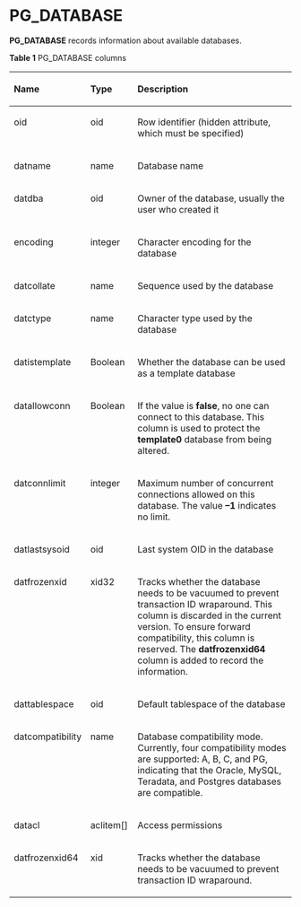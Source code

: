 # PG\_DATABASE<a name="EN-US_TOPIC_0289900413"></a>

**PG\_DATABASE**  records information about available databases.

**Table  1**  PG\_DATABASE columns

<a name="en-us_topic_0283137612_en-us_topic_0237122281_en-us_topic_0059779014_t50dfa504973f41c28462b851c94e3a0c"></a>
<table><thead align="left"><tr id="en-us_topic_0283137612_en-us_topic_0237122281_en-us_topic_0059779014_rf51176a2c57a47238e354939eccb7277"><th class="cellrowborder" valign="top" width="25.77%" id="mcps1.2.4.1.1"><p id="en-us_topic_0283137612_en-us_topic_0237122281_en-us_topic_0059779014_a0f0aae19c86a4fd4b61dc8d9aca1986a"><a name="en-us_topic_0283137612_en-us_topic_0237122281_en-us_topic_0059779014_a0f0aae19c86a4fd4b61dc8d9aca1986a"></a><a name="en-us_topic_0283137612_en-us_topic_0237122281_en-us_topic_0059779014_a0f0aae19c86a4fd4b61dc8d9aca1986a"></a>Name</p>
</th>
<th class="cellrowborder" valign="top" width="16.71%" id="mcps1.2.4.1.2"><p id="en-us_topic_0283137612_en-us_topic_0237122281_en-us_topic_0059779014_affa9f555c7f34c6fa51e9443757954fb"><a name="en-us_topic_0283137612_en-us_topic_0237122281_en-us_topic_0059779014_affa9f555c7f34c6fa51e9443757954fb"></a><a name="en-us_topic_0283137612_en-us_topic_0237122281_en-us_topic_0059779014_affa9f555c7f34c6fa51e9443757954fb"></a>Type</p>
</th>
<th class="cellrowborder" valign="top" width="57.52%" id="mcps1.2.4.1.3"><p id="en-us_topic_0283137612_en-us_topic_0237122281_en-us_topic_0059779014_af49373c72cdc4c9084fd12b878dccbb1"><a name="en-us_topic_0283137612_en-us_topic_0237122281_en-us_topic_0059779014_af49373c72cdc4c9084fd12b878dccbb1"></a><a name="en-us_topic_0283137612_en-us_topic_0237122281_en-us_topic_0059779014_af49373c72cdc4c9084fd12b878dccbb1"></a>Description</p>
</th>
</tr>
</thead>
<tbody><tr id="en-us_topic_0283137612_en-us_topic_0237122281_row14628530111619"><td class="cellrowborder" valign="top" width="25.77%" headers="mcps1.2.4.1.1 "><p id="en-us_topic_0283137612_en-us_topic_0237122281_p166281830111616"><a name="en-us_topic_0283137612_en-us_topic_0237122281_p166281830111616"></a><a name="en-us_topic_0283137612_en-us_topic_0237122281_p166281830111616"></a>oid</p>
</td>
<td class="cellrowborder" valign="top" width="16.71%" headers="mcps1.2.4.1.2 "><p id="en-us_topic_0283137612_en-us_topic_0237122281_p262823011619"><a name="en-us_topic_0283137612_en-us_topic_0237122281_p262823011619"></a><a name="en-us_topic_0283137612_en-us_topic_0237122281_p262823011619"></a>oid</p>
</td>
<td class="cellrowborder" valign="top" width="57.52%" headers="mcps1.2.4.1.3 "><p id="en-us_topic_0283137612_en-us_topic_0237122281_p146281530171615"><a name="en-us_topic_0283137612_en-us_topic_0237122281_p146281530171615"></a><a name="en-us_topic_0283137612_en-us_topic_0237122281_p146281530171615"></a>Row identifier (hidden attribute, which must be specified)</p>
</td>
</tr>
<tr id="en-us_topic_0283137612_en-us_topic_0237122281_en-us_topic_0059779014_r853203f321104824877b21c373da4dc3"><td class="cellrowborder" valign="top" width="25.77%" headers="mcps1.2.4.1.1 "><p id="en-us_topic_0283137612_en-us_topic_0237122281_en-us_topic_0059779014_a6173c6cafd2b4f438ec262ecf8b77d10"><a name="en-us_topic_0283137612_en-us_topic_0237122281_en-us_topic_0059779014_a6173c6cafd2b4f438ec262ecf8b77d10"></a><a name="en-us_topic_0283137612_en-us_topic_0237122281_en-us_topic_0059779014_a6173c6cafd2b4f438ec262ecf8b77d10"></a>datname</p>
</td>
<td class="cellrowborder" valign="top" width="16.71%" headers="mcps1.2.4.1.2 "><p id="en-us_topic_0283137612_en-us_topic_0237122281_en-us_topic_0059779014_a3f0388ed79194b27b5744aa0afe558d9"><a name="en-us_topic_0283137612_en-us_topic_0237122281_en-us_topic_0059779014_a3f0388ed79194b27b5744aa0afe558d9"></a><a name="en-us_topic_0283137612_en-us_topic_0237122281_en-us_topic_0059779014_a3f0388ed79194b27b5744aa0afe558d9"></a>name</p>
</td>
<td class="cellrowborder" valign="top" width="57.52%" headers="mcps1.2.4.1.3 "><p id="en-us_topic_0283137612_en-us_topic_0237122281_en-us_topic_0059779014_a81d9cd58557a45cfb47b42628be56a58"><a name="en-us_topic_0283137612_en-us_topic_0237122281_en-us_topic_0059779014_a81d9cd58557a45cfb47b42628be56a58"></a><a name="en-us_topic_0283137612_en-us_topic_0237122281_en-us_topic_0059779014_a81d9cd58557a45cfb47b42628be56a58"></a>Database name</p>
</td>
</tr>
<tr id="en-us_topic_0283137612_en-us_topic_0237122281_en-us_topic_0059779014_r20bb0c1dd6e14c26a343b7123aeda8d8"><td class="cellrowborder" valign="top" width="25.77%" headers="mcps1.2.4.1.1 "><p id="en-us_topic_0283137612_en-us_topic_0237122281_en-us_topic_0059779014_a713b6ba2b5214b5cb377b4a912cab632"><a name="en-us_topic_0283137612_en-us_topic_0237122281_en-us_topic_0059779014_a713b6ba2b5214b5cb377b4a912cab632"></a><a name="en-us_topic_0283137612_en-us_topic_0237122281_en-us_topic_0059779014_a713b6ba2b5214b5cb377b4a912cab632"></a>datdba</p>
</td>
<td class="cellrowborder" valign="top" width="16.71%" headers="mcps1.2.4.1.2 "><p id="en-us_topic_0283137612_en-us_topic_0237122281_en-us_topic_0059779014_ae4fbf823dd1343aeb147398e2e312844"><a name="en-us_topic_0283137612_en-us_topic_0237122281_en-us_topic_0059779014_ae4fbf823dd1343aeb147398e2e312844"></a><a name="en-us_topic_0283137612_en-us_topic_0237122281_en-us_topic_0059779014_ae4fbf823dd1343aeb147398e2e312844"></a>oid</p>
</td>
<td class="cellrowborder" valign="top" width="57.52%" headers="mcps1.2.4.1.3 "><p id="en-us_topic_0283137612_en-us_topic_0237122281_en-us_topic_0059779014_ab97c07d5beb649c0a4bbd8337fad880b"><a name="en-us_topic_0283137612_en-us_topic_0237122281_en-us_topic_0059779014_ab97c07d5beb649c0a4bbd8337fad880b"></a><a name="en-us_topic_0283137612_en-us_topic_0237122281_en-us_topic_0059779014_ab97c07d5beb649c0a4bbd8337fad880b"></a>Owner of the database, usually the user who created it</p>
</td>
</tr>
<tr id="en-us_topic_0283137612_en-us_topic_0237122281_en-us_topic_0059779014_r168f7fef1a6f40cbbbbb408db53158e5"><td class="cellrowborder" valign="top" width="25.77%" headers="mcps1.2.4.1.1 "><p id="en-us_topic_0283137612_en-us_topic_0237122281_en-us_topic_0059779014_a15a79dce087e4f2dbc4a1ba900b5c4ac"><a name="en-us_topic_0283137612_en-us_topic_0237122281_en-us_topic_0059779014_a15a79dce087e4f2dbc4a1ba900b5c4ac"></a><a name="en-us_topic_0283137612_en-us_topic_0237122281_en-us_topic_0059779014_a15a79dce087e4f2dbc4a1ba900b5c4ac"></a>encoding</p>
</td>
<td class="cellrowborder" valign="top" width="16.71%" headers="mcps1.2.4.1.2 "><p id="en-us_topic_0283137612_en-us_topic_0237122281_en-us_topic_0059779014_a82af70f854f44d799863050bd5e44c9c"><a name="en-us_topic_0283137612_en-us_topic_0237122281_en-us_topic_0059779014_a82af70f854f44d799863050bd5e44c9c"></a><a name="en-us_topic_0283137612_en-us_topic_0237122281_en-us_topic_0059779014_a82af70f854f44d799863050bd5e44c9c"></a>integer</p>
</td>
<td class="cellrowborder" valign="top" width="57.52%" headers="mcps1.2.4.1.3 "><p id="en-us_topic_0283137612_en-us_topic_0237122281_en-us_topic_0059779014_a4c29be21cd0a4564a1a118548b3f0a4b"><a name="en-us_topic_0283137612_en-us_topic_0237122281_en-us_topic_0059779014_a4c29be21cd0a4564a1a118548b3f0a4b"></a><a name="en-us_topic_0283137612_en-us_topic_0237122281_en-us_topic_0059779014_a4c29be21cd0a4564a1a118548b3f0a4b"></a>Character encoding for the database</p>
</td>
</tr>
<tr id="en-us_topic_0283137612_en-us_topic_0237122281_en-us_topic_0059779014_rd687ae143f9e47c4a812710b778e903d"><td class="cellrowborder" valign="top" width="25.77%" headers="mcps1.2.4.1.1 "><p id="en-us_topic_0283137612_en-us_topic_0237122281_en-us_topic_0059779014_ae03c6c4432714fb28e8a3edd05107471"><a name="en-us_topic_0283137612_en-us_topic_0237122281_en-us_topic_0059779014_ae03c6c4432714fb28e8a3edd05107471"></a><a name="en-us_topic_0283137612_en-us_topic_0237122281_en-us_topic_0059779014_ae03c6c4432714fb28e8a3edd05107471"></a>datcollate</p>
</td>
<td class="cellrowborder" valign="top" width="16.71%" headers="mcps1.2.4.1.2 "><p id="en-us_topic_0283137612_en-us_topic_0237122281_en-us_topic_0059779014_a55056d57de1a4cba894f82669935ce24"><a name="en-us_topic_0283137612_en-us_topic_0237122281_en-us_topic_0059779014_a55056d57de1a4cba894f82669935ce24"></a><a name="en-us_topic_0283137612_en-us_topic_0237122281_en-us_topic_0059779014_a55056d57de1a4cba894f82669935ce24"></a>name</p>
</td>
<td class="cellrowborder" valign="top" width="57.52%" headers="mcps1.2.4.1.3 "><p id="en-us_topic_0283137612_en-us_topic_0237122281_en-us_topic_0059779014_a792ea791bb00494cbdbb80c7011f77bf"><a name="en-us_topic_0283137612_en-us_topic_0237122281_en-us_topic_0059779014_a792ea791bb00494cbdbb80c7011f77bf"></a><a name="en-us_topic_0283137612_en-us_topic_0237122281_en-us_topic_0059779014_a792ea791bb00494cbdbb80c7011f77bf"></a>Sequence used by the database</p>
</td>
</tr>
<tr id="en-us_topic_0283137612_en-us_topic_0237122281_en-us_topic_0059779014_r720b73ccc5f7479893687b3860607e5e"><td class="cellrowborder" valign="top" width="25.77%" headers="mcps1.2.4.1.1 "><p id="en-us_topic_0283137612_en-us_topic_0237122281_en-us_topic_0059779014_a16ecbb916bec4f8993090876e0a0d7db"><a name="en-us_topic_0283137612_en-us_topic_0237122281_en-us_topic_0059779014_a16ecbb916bec4f8993090876e0a0d7db"></a><a name="en-us_topic_0283137612_en-us_topic_0237122281_en-us_topic_0059779014_a16ecbb916bec4f8993090876e0a0d7db"></a>datctype</p>
</td>
<td class="cellrowborder" valign="top" width="16.71%" headers="mcps1.2.4.1.2 "><p id="en-us_topic_0283137612_en-us_topic_0237122281_en-us_topic_0059779014_acbc17d60f95a43acb9000b1b7ee9cf9d"><a name="en-us_topic_0283137612_en-us_topic_0237122281_en-us_topic_0059779014_acbc17d60f95a43acb9000b1b7ee9cf9d"></a><a name="en-us_topic_0283137612_en-us_topic_0237122281_en-us_topic_0059779014_acbc17d60f95a43acb9000b1b7ee9cf9d"></a>name</p>
</td>
<td class="cellrowborder" valign="top" width="57.52%" headers="mcps1.2.4.1.3 "><p id="en-us_topic_0283137612_en-us_topic_0237122281_en-us_topic_0059779014_a488b9d3a162d4ace868a755a934a776e"><a name="en-us_topic_0283137612_en-us_topic_0237122281_en-us_topic_0059779014_a488b9d3a162d4ace868a755a934a776e"></a><a name="en-us_topic_0283137612_en-us_topic_0237122281_en-us_topic_0059779014_a488b9d3a162d4ace868a755a934a776e"></a>Character type used by the database</p>
</td>
</tr>
<tr id="en-us_topic_0283137612_en-us_topic_0237122281_en-us_topic_0059779014_r92efcc0ca4d549618792a9d32441d1f2"><td class="cellrowborder" valign="top" width="25.77%" headers="mcps1.2.4.1.1 "><p id="en-us_topic_0283137612_en-us_topic_0237122281_en-us_topic_0059779014_a3603a998b732488082e1652a8c21dbfa"><a name="en-us_topic_0283137612_en-us_topic_0237122281_en-us_topic_0059779014_a3603a998b732488082e1652a8c21dbfa"></a><a name="en-us_topic_0283137612_en-us_topic_0237122281_en-us_topic_0059779014_a3603a998b732488082e1652a8c21dbfa"></a>datistemplate</p>
</td>
<td class="cellrowborder" valign="top" width="16.71%" headers="mcps1.2.4.1.2 "><p id="en-us_topic_0283137612_en-us_topic_0237122281_en-us_topic_0059779014_a151128143669450aad8543d6582b4cc1"><a name="en-us_topic_0283137612_en-us_topic_0237122281_en-us_topic_0059779014_a151128143669450aad8543d6582b4cc1"></a><a name="en-us_topic_0283137612_en-us_topic_0237122281_en-us_topic_0059779014_a151128143669450aad8543d6582b4cc1"></a><span id="en-us_topic_0283137612_en-us_topic_0237122281_text19778307278"><a name="en-us_topic_0283137612_en-us_topic_0237122281_text19778307278"></a><a name="en-us_topic_0283137612_en-us_topic_0237122281_text19778307278"></a>Boolean</span></p>
</td>
<td class="cellrowborder" valign="top" width="57.52%" headers="mcps1.2.4.1.3 "><p id="en-us_topic_0283137612_en-us_topic_0237122281_en-us_topic_0059779014_ae9ea828a430e46f782f90e38c7e6c773"><a name="en-us_topic_0283137612_en-us_topic_0237122281_en-us_topic_0059779014_ae9ea828a430e46f782f90e38c7e6c773"></a><a name="en-us_topic_0283137612_en-us_topic_0237122281_en-us_topic_0059779014_ae9ea828a430e46f782f90e38c7e6c773"></a>Whether the database can be used as a template database</p>
</td>
</tr>
<tr id="en-us_topic_0283137612_en-us_topic_0237122281_en-us_topic_0059779014_radeba731ac4f4592bc26544512a65464"><td class="cellrowborder" valign="top" width="25.77%" headers="mcps1.2.4.1.1 "><p id="en-us_topic_0283137612_en-us_topic_0237122281_en-us_topic_0059779014_a6215b2cbbcff47a6894aa4d5047b6716"><a name="en-us_topic_0283137612_en-us_topic_0237122281_en-us_topic_0059779014_a6215b2cbbcff47a6894aa4d5047b6716"></a><a name="en-us_topic_0283137612_en-us_topic_0237122281_en-us_topic_0059779014_a6215b2cbbcff47a6894aa4d5047b6716"></a>datallowconn</p>
</td>
<td class="cellrowborder" valign="top" width="16.71%" headers="mcps1.2.4.1.2 "><p id="en-us_topic_0283137612_en-us_topic_0237122281_en-us_topic_0059779014_a2cfb9bc2f5564725a2ecb0627686e823"><a name="en-us_topic_0283137612_en-us_topic_0237122281_en-us_topic_0059779014_a2cfb9bc2f5564725a2ecb0627686e823"></a><a name="en-us_topic_0283137612_en-us_topic_0237122281_en-us_topic_0059779014_a2cfb9bc2f5564725a2ecb0627686e823"></a><span id="en-us_topic_0283137612_en-us_topic_0237122281_text1852517122715"><a name="en-us_topic_0283137612_en-us_topic_0237122281_text1852517122715"></a><a name="en-us_topic_0283137612_en-us_topic_0237122281_text1852517122715"></a>Boolean</span></p>
</td>
<td class="cellrowborder" valign="top" width="57.52%" headers="mcps1.2.4.1.3 "><p id="en-us_topic_0283137612_en-us_topic_0237122281_en-us_topic_0059779014_affdd262a112f49c980e4d8699f3d2afb"><a name="en-us_topic_0283137612_en-us_topic_0237122281_en-us_topic_0059779014_affdd262a112f49c980e4d8699f3d2afb"></a><a name="en-us_topic_0283137612_en-us_topic_0237122281_en-us_topic_0059779014_affdd262a112f49c980e4d8699f3d2afb"></a>If the value is <strong id="en-us_topic_0237122281_b13063017595"><a name="en-us_topic_0237122281_b13063017595"></a><a name="en-us_topic_0237122281_b13063017595"></a>false</strong>, no one can connect to this database. This column is used to protect the <strong id="en-us_topic_0237122281_b1673203714354"><a name="en-us_topic_0237122281_b1673203714354"></a><a name="en-us_topic_0237122281_b1673203714354"></a>template0</strong> database from being altered.</p>
</td>
</tr>
<tr id="en-us_topic_0283137612_en-us_topic_0237122281_en-us_topic_0059779014_rdd04b74476604e99863cbc3ea5bd01d1"><td class="cellrowborder" valign="top" width="25.77%" headers="mcps1.2.4.1.1 "><p id="en-us_topic_0283137612_en-us_topic_0237122281_en-us_topic_0059779014_adf8502d914db42c486a57f2274f487a4"><a name="en-us_topic_0283137612_en-us_topic_0237122281_en-us_topic_0059779014_adf8502d914db42c486a57f2274f487a4"></a><a name="en-us_topic_0283137612_en-us_topic_0237122281_en-us_topic_0059779014_adf8502d914db42c486a57f2274f487a4"></a>datconnlimit</p>
</td>
<td class="cellrowborder" valign="top" width="16.71%" headers="mcps1.2.4.1.2 "><p id="en-us_topic_0283137612_en-us_topic_0237122281_en-us_topic_0059779014_a681b1854ddc74ae3a0fca3abb180376b"><a name="en-us_topic_0283137612_en-us_topic_0237122281_en-us_topic_0059779014_a681b1854ddc74ae3a0fca3abb180376b"></a><a name="en-us_topic_0283137612_en-us_topic_0237122281_en-us_topic_0059779014_a681b1854ddc74ae3a0fca3abb180376b"></a>integer</p>
</td>
<td class="cellrowborder" valign="top" width="57.52%" headers="mcps1.2.4.1.3 "><p id="en-us_topic_0283137612_en-us_topic_0237122281_en-us_topic_0059779014_a6a9d20e684ce4f44889c6c8530b53307"><a name="en-us_topic_0283137612_en-us_topic_0237122281_en-us_topic_0059779014_a6a9d20e684ce4f44889c6c8530b53307"></a><a name="en-us_topic_0283137612_en-us_topic_0237122281_en-us_topic_0059779014_a6a9d20e684ce4f44889c6c8530b53307"></a>Maximum number of concurrent connections allowed on this database. The value <strong id="en-us_topic_0237122281_b1699820906"><a name="en-us_topic_0237122281_b1699820906"></a><a name="en-us_topic_0237122281_b1699820906"></a>–1</strong> indicates no limit.</p>
</td>
</tr>
<tr id="en-us_topic_0283137612_en-us_topic_0237122281_en-us_topic_0059779014_r3270f5344fac4db2a6113215b2fafcf6"><td class="cellrowborder" valign="top" width="25.77%" headers="mcps1.2.4.1.1 "><p id="en-us_topic_0283137612_en-us_topic_0237122281_en-us_topic_0059779014_ac9ea50f6d9094720b112a2e8a0e6e16f"><a name="en-us_topic_0283137612_en-us_topic_0237122281_en-us_topic_0059779014_ac9ea50f6d9094720b112a2e8a0e6e16f"></a><a name="en-us_topic_0283137612_en-us_topic_0237122281_en-us_topic_0059779014_ac9ea50f6d9094720b112a2e8a0e6e16f"></a>datlastsysoid</p>
</td>
<td class="cellrowborder" valign="top" width="16.71%" headers="mcps1.2.4.1.2 "><p id="en-us_topic_0283137612_en-us_topic_0237122281_en-us_topic_0059779014_a0947862de58442e4b3b0309581fd9b14"><a name="en-us_topic_0283137612_en-us_topic_0237122281_en-us_topic_0059779014_a0947862de58442e4b3b0309581fd9b14"></a><a name="en-us_topic_0283137612_en-us_topic_0237122281_en-us_topic_0059779014_a0947862de58442e4b3b0309581fd9b14"></a>oid</p>
</td>
<td class="cellrowborder" valign="top" width="57.52%" headers="mcps1.2.4.1.3 "><p id="en-us_topic_0283137612_en-us_topic_0237122281_en-us_topic_0059779014_a65e7114003d6402c94ed839ffd67144a"><a name="en-us_topic_0283137612_en-us_topic_0237122281_en-us_topic_0059779014_a65e7114003d6402c94ed839ffd67144a"></a><a name="en-us_topic_0283137612_en-us_topic_0237122281_en-us_topic_0059779014_a65e7114003d6402c94ed839ffd67144a"></a>Last system OID in the database</p>
</td>
</tr>
<tr id="en-us_topic_0283137612_en-us_topic_0237122281_en-us_topic_0059779014_rc3a8a0c54f934e3195aa604d3b51165e"><td class="cellrowborder" valign="top" width="25.77%" headers="mcps1.2.4.1.1 "><p id="en-us_topic_0283137612_en-us_topic_0237122281_en-us_topic_0059779014_a9b9c014a7fd445e29b72e75e99d90977"><a name="en-us_topic_0283137612_en-us_topic_0237122281_en-us_topic_0059779014_a9b9c014a7fd445e29b72e75e99d90977"></a><a name="en-us_topic_0283137612_en-us_topic_0237122281_en-us_topic_0059779014_a9b9c014a7fd445e29b72e75e99d90977"></a>datfrozenxid</p>
</td>
<td class="cellrowborder" valign="top" width="16.71%" headers="mcps1.2.4.1.2 "><p id="en-us_topic_0283137612_en-us_topic_0237122281_en-us_topic_0059779014_a408f67a32fba44b08290e88d21909847"><a name="en-us_topic_0283137612_en-us_topic_0237122281_en-us_topic_0059779014_a408f67a32fba44b08290e88d21909847"></a><a name="en-us_topic_0283137612_en-us_topic_0237122281_en-us_topic_0059779014_a408f67a32fba44b08290e88d21909847"></a>xid32</p>
</td>
<td class="cellrowborder" valign="top" width="57.52%" headers="mcps1.2.4.1.3 "><p id="en-us_topic_0283137612_en-us_topic_0237122281_p3787183963214"><a name="en-us_topic_0283137612_en-us_topic_0237122281_p3787183963214"></a><a name="en-us_topic_0283137612_en-us_topic_0237122281_p3787183963214"></a>Tracks whether the database needs to be vacuumed to prevent transaction ID wraparound. This column is discarded in the current version. To ensure forward compatibility, this column is reserved. The <strong id="b968025115304"><a name="b968025115304"></a><a name="b968025115304"></a>datfrozenxid64</strong> column is added to record the information.</p>
</td>
</tr>
<tr id="en-us_topic_0283137612_en-us_topic_0237122281_en-us_topic_0059779014_re7579ce9f1dd4afea283737ff37ba839"><td class="cellrowborder" valign="top" width="25.77%" headers="mcps1.2.4.1.1 "><p id="en-us_topic_0283137612_en-us_topic_0237122281_en-us_topic_0059779014_ae1dd9cd4921448ac8708f92186ee6c9d"><a name="en-us_topic_0283137612_en-us_topic_0237122281_en-us_topic_0059779014_ae1dd9cd4921448ac8708f92186ee6c9d"></a><a name="en-us_topic_0283137612_en-us_topic_0237122281_en-us_topic_0059779014_ae1dd9cd4921448ac8708f92186ee6c9d"></a>dattablespace</p>
</td>
<td class="cellrowborder" valign="top" width="16.71%" headers="mcps1.2.4.1.2 "><p id="en-us_topic_0283137612_en-us_topic_0237122281_en-us_topic_0059779014_a296c54cfaf324333b31399f5cae261f6"><a name="en-us_topic_0283137612_en-us_topic_0237122281_en-us_topic_0059779014_a296c54cfaf324333b31399f5cae261f6"></a><a name="en-us_topic_0283137612_en-us_topic_0237122281_en-us_topic_0059779014_a296c54cfaf324333b31399f5cae261f6"></a>oid</p>
</td>
<td class="cellrowborder" valign="top" width="57.52%" headers="mcps1.2.4.1.3 "><p id="en-us_topic_0283137612_en-us_topic_0237122281_en-us_topic_0059779014_ae090cbd008884851be511c98bd12f373"><a name="en-us_topic_0283137612_en-us_topic_0237122281_en-us_topic_0059779014_ae090cbd008884851be511c98bd12f373"></a><a name="en-us_topic_0283137612_en-us_topic_0237122281_en-us_topic_0059779014_ae090cbd008884851be511c98bd12f373"></a>Default tablespace of the database</p>
</td>
</tr>
<tr id="en-us_topic_0283137612_en-us_topic_0237122281_en-us_topic_0059779014_r74e5633866384cd595003604f2bd1443"><td class="cellrowborder" valign="top" width="25.77%" headers="mcps1.2.4.1.1 "><p id="en-us_topic_0283137612_en-us_topic_0237122281_en-us_topic_0059779014_ad351bd7cac3c4ce59d2b7263928a5fe2"><a name="en-us_topic_0283137612_en-us_topic_0237122281_en-us_topic_0059779014_ad351bd7cac3c4ce59d2b7263928a5fe2"></a><a name="en-us_topic_0283137612_en-us_topic_0237122281_en-us_topic_0059779014_ad351bd7cac3c4ce59d2b7263928a5fe2"></a>datcompatibility</p>
</td>
<td class="cellrowborder" valign="top" width="16.71%" headers="mcps1.2.4.1.2 "><p id="en-us_topic_0283137612_en-us_topic_0237122281_en-us_topic_0059779014_a4e269d307bb642fa9927d54c1765a93a"><a name="en-us_topic_0283137612_en-us_topic_0237122281_en-us_topic_0059779014_a4e269d307bb642fa9927d54c1765a93a"></a><a name="en-us_topic_0283137612_en-us_topic_0237122281_en-us_topic_0059779014_a4e269d307bb642fa9927d54c1765a93a"></a>name</p>
</td>
<td class="cellrowborder" valign="top" width="57.52%" headers="mcps1.2.4.1.3 "><p id="en-us_topic_0283137612_en-us_topic_0237122281_en-us_topic_0059779014_a8d5a1d865e4345c08471e16e0dc57389"><a name="en-us_topic_0283137612_en-us_topic_0237122281_en-us_topic_0059779014_a8d5a1d865e4345c08471e16e0dc57389"></a><a name="en-us_topic_0283137612_en-us_topic_0237122281_en-us_topic_0059779014_a8d5a1d865e4345c08471e16e0dc57389"></a>Database compatibility mode. Currently, four compatibility modes are supported: A, B, C, and PG, indicating that the Oracle, MySQL, Teradata, and Postgres databases are compatible.</p>
</td>
</tr>
<tr id="en-us_topic_0283137612_en-us_topic_0237122281_en-us_topic_0059779014_r0af9acf690634fdb94e1f7949e59136b"><td class="cellrowborder" valign="top" width="25.77%" headers="mcps1.2.4.1.1 "><p id="en-us_topic_0283137612_en-us_topic_0237122281_en-us_topic_0059779014_af8d2b9e0a9884d85897647300dd72764"><a name="en-us_topic_0283137612_en-us_topic_0237122281_en-us_topic_0059779014_af8d2b9e0a9884d85897647300dd72764"></a><a name="en-us_topic_0283137612_en-us_topic_0237122281_en-us_topic_0059779014_af8d2b9e0a9884d85897647300dd72764"></a>datacl</p>
</td>
<td class="cellrowborder" valign="top" width="16.71%" headers="mcps1.2.4.1.2 "><p id="en-us_topic_0283137612_en-us_topic_0237122281_en-us_topic_0059779014_a12f32342c5894323953301c86c3f7bf3"><a name="en-us_topic_0283137612_en-us_topic_0237122281_en-us_topic_0059779014_a12f32342c5894323953301c86c3f7bf3"></a><a name="en-us_topic_0283137612_en-us_topic_0237122281_en-us_topic_0059779014_a12f32342c5894323953301c86c3f7bf3"></a>aclitem[]</p>
</td>
<td class="cellrowborder" valign="top" width="57.52%" headers="mcps1.2.4.1.3 "><p id="en-us_topic_0283137612_en-us_topic_0237122281_en-us_topic_0059779014_a87b82bfda992492f817797b9b7550317"><a name="en-us_topic_0283137612_en-us_topic_0237122281_en-us_topic_0059779014_a87b82bfda992492f817797b9b7550317"></a><a name="en-us_topic_0283137612_en-us_topic_0237122281_en-us_topic_0059779014_a87b82bfda992492f817797b9b7550317"></a>Access permissions</p>
</td>
</tr>
<tr id="en-us_topic_0283137612_en-us_topic_0237122281_row027011018487"><td class="cellrowborder" valign="top" width="25.77%" headers="mcps1.2.4.1.1 "><p id="en-us_topic_0283137612_en-us_topic_0237122281_p127014019483"><a name="en-us_topic_0283137612_en-us_topic_0237122281_p127014019483"></a><a name="en-us_topic_0283137612_en-us_topic_0237122281_p127014019483"></a>datfrozenxid64</p>
</td>
<td class="cellrowborder" valign="top" width="16.71%" headers="mcps1.2.4.1.2 "><p id="en-us_topic_0283137612_en-us_topic_0237122281_p172710074815"><a name="en-us_topic_0283137612_en-us_topic_0237122281_p172710074815"></a><a name="en-us_topic_0283137612_en-us_topic_0237122281_p172710074815"></a>xid</p>
</td>
<td class="cellrowborder" valign="top" width="57.52%" headers="mcps1.2.4.1.3 "><p id="en-us_topic_0283137612_en-us_topic_0237122281_p20271100482"><a name="en-us_topic_0283137612_en-us_topic_0237122281_p20271100482"></a><a name="en-us_topic_0283137612_en-us_topic_0237122281_p20271100482"></a>Tracks whether the database needs to be vacuumed to prevent transaction ID wraparound.</p>
</td>
</tr>
</tbody>
</table>

